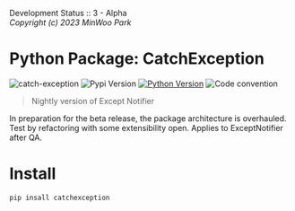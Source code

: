 Development Status :: 3 - Alpha <br>
*Copyright (c) 2023 MinWoo Park*
<br>
# Python Package: CatchException
![catch-exception](https://img.shields.io/badge/pypi-catchexception-orange)
![Pypi Version](https://img.shields.io/pypi/v/catchexception.svg)
[![Python Version](https://img.shields.io/badge/python-3.6%2C3.7%2C3.8-black.svg)](code_of_conduct.md)
![Code convention](https://img.shields.io/badge/code%20convention-pep8-black)

> Nightly version of Except Notifier

In preparation for the beta release, the package architecture is overhauled. Test by refactoring with some extensibility open. Applies to ExceptNotifier after QA.


# Install
```
pip insall catchexception
```


<br>
